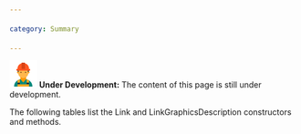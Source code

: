 ```yaml
---

category: Summary

---
```


![Under Construction](/img/worker-male-48.png) **Under Development:** The content of this page is still under development.

The following tables list the Link and LinkGraphicsDescription constructors and methods.
 
 

